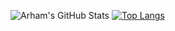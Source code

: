 
![Arham's GitHub Stats](https://github-readme-stats.vercel.app/api?username=Arham2702&show_icons=true&theme=synthwave)
[![Top Langs](https://github-readme-stats.vercel.app/api/top-langs/?username=Arham2702)](https://github.com/anuraghazra/github-readme-stats)
<!---
Arham2702/Arham2702 is a ✨ special ✨ repository because its `README.md` (this file) appears on your GitHub profile.
You can click the Preview link to take a look at your changes.
--->
